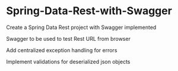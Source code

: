 # Spring-Data-Rest-with-Swagger

Create a Spring Data Rest project with Swagger implemented

Swagger to be used to test Rest URL from browser

Add centralized exception handling for errors

Implement validations for deserialized json objects